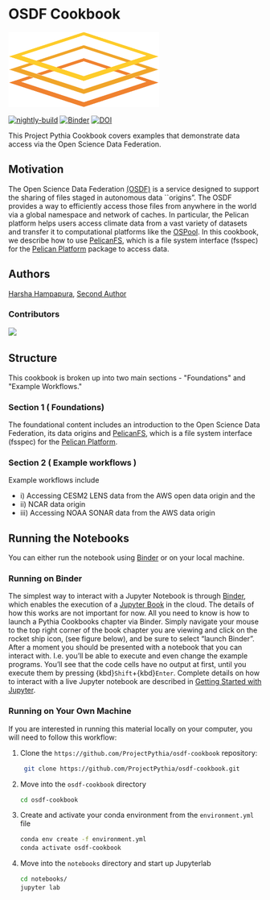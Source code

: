 # OSDF Cookbook

<img src="thumbnail.png" alt="thumbnail" width="300"/>

[![nightly-build](https://github.com/ProjectPythia/cookbook-template/actions/workflows/nightly-build.yaml/badge.svg)](https://github.com/ProjectPythia/cookbook-template/actions/workflows/nightly-build.yaml)
[![Binder](https://binder.projectpythia.org/badge_logo.svg)](https://binder.projectpythia.org/v2/gh/ProjectPythia/cookbook-template/main?labpath=notebooks)
[![DOI](https://zenodo.org/badge/475509405.svg)](https://zenodo.org/badge/latestdoi/475509405)

This Project Pythia Cookbook covers examples that demonstrate data access via the Open Science Data Federation. 
## Motivation

The Open Science Data Federation [(OSDF)](https://osg-htc.org/services/osdf.html) is a service designed to support the sharing of files staged in autonomous data ``origins”. The OSDF provides a way to efficiently access those files from anywhere in the world via a global namespace and network of caches. In particular, the Pelican platform helps users access climate data from a vast variety of datasets and transfer it to computational platforms like the [OSPool](https://osg-htc.org/services/open_science_pool.html). In this cookbook, we describe how to use [PelicanFS](https://github.com/PelicanPlatform/pelicanfs?tab=readme-ov-file), which is a file system interface (fsspec) for the [Pelican Platform](https://github.com/PelicanPlatform/pelicanfs?tab=readme-ov-file) package to access data. 

## Authors

[Harsha Hampapura](https://github.com/hrhampapura), [Second Author](@second-author)

### Contributors

<a href="https://github.com/ProjectPythia/osdf-cookbook/graphs/contributors">
  <img src="https://contrib.rocks/image?repo=ProjectPythia/osdf-cookbook" />
</a>

## Structure

This cookbook is broken up into two main sections - "Foundations" and "Example Workflows."

### Section 1 ( Foundations)

The foundational content includes an introduction to the Open Science Data Federation, its data origins and [PelicanFS](https://github.com/PelicanPlatform/pelicanfs?tab=readme-ov-file), which is a file system interface (fsspec) for the [Pelican Platform](https://pelicanplatform.org).

### Section 2 ( Example workflows )

Example workflows include 
- i) Accessing CESM2 LENS data from the AWS open data origin and the
- ii) NCAR data origin
- iii) Accessing NOAA SONAR data from the AWS data origin

## Running the Notebooks

You can either run the notebook using [Binder](https://binder.projectpythia.org/) or on your local machine.

### Running on Binder

The simplest way to interact with a Jupyter Notebook is through
[Binder](https://binder.projectpythia.org/), which enables the execution of a
[Jupyter Book](https://jupyterbook.org) in the cloud. The details of how this works are not
important for now. All you need to know is how to launch a Pythia
Cookbooks chapter via Binder. Simply navigate your mouse to
the top right corner of the book chapter you are viewing and click
on the rocket ship icon, (see figure below), and be sure to select
“launch Binder”. After a moment you should be presented with a
notebook that you can interact with. I.e. you’ll be able to execute
and even change the example programs. You’ll see that the code cells
have no output at first, until you execute them by pressing
{kbd}`Shift`\+{kbd}`Enter`. Complete details on how to interact with
a live Jupyter notebook are described in [Getting Started with
Jupyter](https://foundations.projectpythia.org/foundations/getting-started-jupyter.html).

### Running on Your Own Machine

If you are interested in running this material locally on your computer, you will need to follow this workflow:

1. Clone the `https://github.com/ProjectPythia/osdf-cookbook` repository:

   ```bash
    git clone https://github.com/ProjectPythia/osdf-cookbook.git
   ```

1. Move into the `osdf-cookbook` directory
   ```bash
   cd osdf-cookbook
   ```
1. Create and activate your conda environment from the `environment.yml` file
   ```bash
   conda env create -f environment.yml
   conda activate osdf-cookbook
   ```
1. Move into the `notebooks` directory and start up Jupyterlab
   ```bash
   cd notebooks/
   jupyter lab
   ```
